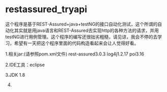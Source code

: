 # restassured_tryapi
这个程序是基于REST-Assured+java+testNG的接口自动化测试，这个所谓的自动化其实就是用java语言和REST-Assured去实现http的各种方法的请求，并用testNG进行用例管理。这个程序的编写还很拙劣粗糙，请见谅，我会不停的去学习，希望有一天把这个程序里面的代码构造看起来会让人觉得好看。

1.相关jar:(请参照pom.xml文件) 
rest-assured3.0.3 
log4j1.2.17
poi3.16

2.IDE工具：eclipse

3.JDK 1.8

4.
